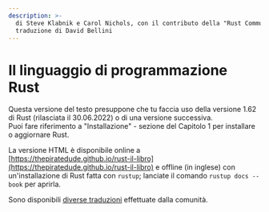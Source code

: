 ```yaml
---
description: >-
  di Steve Klabnik e Carol Nichols, con il contributo della "Rust Community",
  traduzione di David Bellini
---
```


# Il linguaggio di programmazione Rust

Questa versione del testo presuppone che tu faccia uso della versione 1.62 di Rust (rilasciata il 30.06.2022) o di una versione successiva.\
Puoi fare riferimento a "Installazione" - sezione del Capitolo 1 per installare o aggiornare Rust.

La versione HTML è disponibile online a [https://thepiratedude.github.io/rust-il-libro](https://thepiratedude.github.io/rust-il-libro) e offline (in inglese) con un'installazione di Rust fatta con `rustup`; lanciate il comando `rustup docs --book` per aprirla.

Sono disponibili [diverse traduzioni](21-appendici/21.6.Appendice-f.md) effettuate dalla comunità.
